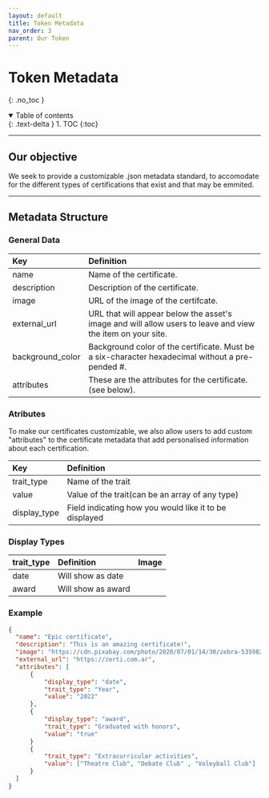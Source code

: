 ```yaml
---
layout: default
title: Token Metadata
nav_order: 3
parent: Our Token
---
```


# Token Metadata
{: .no_toc }

<details open markdown="block">
  <summary>
    Table of contents
  </summary>
  {: .text-delta }
1. TOC
{:toc}
</details>

---
## Our objective

We seek to provide a customizable .json metadata standard, to accomodate for the different types of certifications that exist and that may be emmited.

---
## Metadata Structure

### General Data

| Key              | Definition                                                                                                            |
|:-----------------|:----------------------------------------------------------------------------------------------------------------------|
| name             | Name of the certificate.                                                                                              |
| description      | Description of the certificate.                                                                                       | 
| image            | URL of the image of the certifcate.                                                                                   |
| external_url     | URL that will appear below the asset's image and will allow users to leave and view the item on your site.            | 
| background_color | Background color of the certificate. Must be a six-character hexadecimal without a pre-pended #.                      |
| attributes       | These are the attributes for the certificate. (see below).                                                            |

### Atributes

To make our certificates customizable, we also allow users to add custom "attributes" to the certificate metadata that add personalised information about each certification.


| Key          | Definition                                             |
|:-------------|:-------------------------------------------------------|
| trait_type   | Name of the trait                                      |
| value        | Value of the trait(can be an array of any type)        |
| display_type | Field indicating how you would like it to be displayed |

### Display Types

| trait_type  | Definition                                       | Image |
|:------------|:-------------------------------------------------|:------|
| date        | Will show as date                               |       |
| award       | Will show as award  |       |

### Example

```json
{
  "name": "Epic certificate",
  "description": "This is an amazing certificate!", 
  "image": "https://cdn.pixabay.com/photo/2020/07/01/14/30/zebra-5359826_1280.jpg",
  "external_url": "https://zerti.com.ar", 
  "attributes": [
      {
          "display_type": "date",
          "trait_type": "Year", 
          "value": "2022"
      },
      {
          "display_type": "award",
          "trait_type": "Graduated with honors", 
          "value": "true"
      }
      {
          "trait_type": "Extracurricular activities",
          "value": ["Theatre Club", "Debate Club" , "Voleyball Club"]
      }
  ]
}
```
